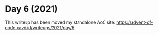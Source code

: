 # Day 6 (2021)

This writeup has been moved my standalone AoC site: https://advent-of-code.xavd.id/writeups/2021/day/6

